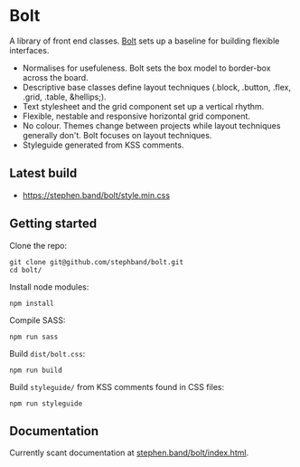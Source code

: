 # Bolt

A library of front end classes. <a href="http://stephen.band/bolt">Bolt</a> sets up a baseline for building flexible interfaces.

* Normalises for usefuleness. Bolt sets the box model to border-box across the board.
* Descriptive base classes define layout techniques (.block, .button, .flex, .grid, .table, &hellips;).
* Text stylesheet and the grid component set up a vertical rhythm.
* Flexible, nestable and responsive horizontal grid component.
* No colour. Themes change between projects while layout techniques generally don't. Bolt focuses on layout techniques.
* Styleguide generated from KSS comments.

## Latest build

* <a href="https://stephen.band/bolt/style.min.css">https://stephen.band/bolt/style.min.css</a>

## Getting started

Clone the repo:

    git clone git@github.com/stephband/bolt.git
    cd bolt/

Install node modules:

    npm install

Compile SASS:

    npm run sass

Build <code>dist/bolt.css</code>:

    npm run build

Build <code>styleguide/</code> from KSS comments found in CSS files:

    npm run styleguide

## Documentation

Currently scant documentation at <a href="http://stephen.band/bolt">stephen.band/bolt/index.html</a>.
